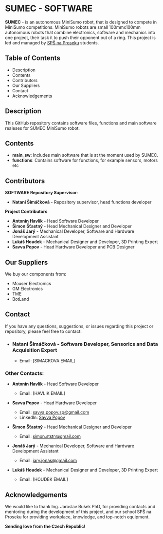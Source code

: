 # SUMEC - SOFTWARE

**SUMEC** - is an autonomous MiniSumo robot, that is designed to compete in MiniSumo competitions. MiniSumo robots are small 100mmx100mm autonomous robots that combine electronics, software and mechanics into one project, their task it to push their opponent out of a ring. This project is led and managed by [SPŠ na Proseku](https://www.sps-prosek.cz) students.

## Table of Contents
- Description
- Contents
- Contributors
- Our Suppliers
- Contact
- Acknowledgements


## Description
This GitHub repository contains software files, functions and main software realeses for SUMEC MiniSumo robot.

## Contents
- **main_sw**: Includes main software that is at the moment used by SUMEC. 
- **functions**: Contains software for functions, for example sensors, motors etc

## Contributors
**SOFTWARE Repository Supervisor**:
- **Natani Šimáčková** - Repository supervisor, head functions developer

**Project Contributors**:
- **Antonín Havlík** - Head Software Developer
- **Šimon Šťastný** - Head Mechanical Designer and Developer
- **Jonáš Jarý** - Mechanical Developer, Software and Hardware Development Assistant
- **Lukáš Houdek** - Mechanical Designer and Developer, 3D Printing Expert
- **Savva Popov** - Head Hardware Developer and PCB Designer

## Our Suppliers
We buy our components from:
- Mouser Electronics
- GM Electronics
- TME
- BotLand

## Contact
If you have any questions, suggestions, or issues regarding this project or repository, please feel free to contact:

- ### **Natani Šimáčková** - Software Developer, Sensorics and Data Acquisition Expert
  - Email: [SIMACKOVA EMAIL]

### Other Contacts:
- **Antonín Havlík** - Head Software Developer 
  - Email: [HAVLIK EMAIL]

- **Savva Popov** - Head Hardware Developer
  - Email: savva.popov.sp@gmail.com
  - LinkedIn: [Savva Popov](https://www.linkedin.com/in/savva-popov/)
- **Šimon Šťastný** - Head Mechanical Designer and Developer
  - Email: simon.ststn@gmail.com
- **Jonáš Jarý** - Mechanical Developer, Software and Hardware Development Assistant
  - Email: jary.jonas@gmail.com
- **Lukáš Houdek** - Mechanical Designer and Developer, 3D Printing Expert
  - Email: [HOUDEK EMAIL]

## Acknowledgements
We would like to thank Ing. Jaroslav Bušek PhD, for providing contacts and mentoring during the development of this project, and our school SPŠ na Proseku for providing workplace, knowledge, and top-notch equipment.

**Sending love from the Czech Republic!**
